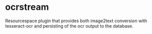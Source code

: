# ocrstream

Resourcespace plugin that provides both image2text conversion with tesseract-ocr and persisting
of the ocr output to the database.